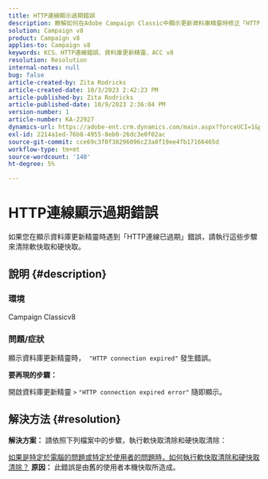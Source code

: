 ```yaml
---
title: HTTP連線顯示過期錯誤
description: 瞭解如何在Adobe Campaign Classic中顯示更新資料庫精靈時修正「HTTP連線過期錯誤」。
solution: Campaign v8
product: Campaign v8
applies-to: Campaign v8
keywords: KCS、HTTP連線錯誤、資料庫更新精靈、ACC v8
resolution: Resolution
internal-notes: null
bug: false
article-created-by: Zita Rodricks
article-created-date: 10/3/2023 2:42:23 PM
article-published-by: Zita Rodricks
article-published-date: 10/9/2023 2:36:04 PM
version-number: 1
article-number: KA-22927
dynamics-url: https://adobe-ent.crm.dynamics.com/main.aspx?forceUCI=1&pagetype=entityrecord&etn=knowledgearticle&id=f0bd8a0c-fb61-ee11-be6e-6045bd006268
exl-id: 2214a1ed-76b8-4955-8eb0-26dc3e0f02ac
source-git-commit: cce69c3f0f38296096c23a8f19ee4fb17166465d
workflow-type: tm+mt
source-wordcount: '140'
ht-degree: 5%

---
```


# HTTP連線顯示過期錯誤


如果您在顯示資料庫更新精靈時遇到「HTTP連線已過期」錯誤，請執行這些步驟來清除軟快取和硬快取。

## 說明 {#description}


### <b>環境</b>

Campaign Classicv8



### <b>問題/症狀</b>

顯示資料庫更新精靈時，  `"HTTP connection expired"` 發生錯誤。

<b>要再現的步驟：</b>

開啟資料庫更新精靈 `>`  `"HTTP connection expired error"` 隨即顯示。


## 解決方法 {#resolution}

<b>解決方案：</b>
請依照下列檔案中的步驟，執行軟快取清除和硬快取清除：

[如果是特定於電腦的問題或特定於使用者的問題時，如何執行軟快取清除和硬快取清除？](https://experienceleague.adobe.com/docs/campaign-classic/using/getting-started/starting-with-adobe-campaign/faq/faq-campaign-config.html?lang=en#perform-soft-cache-clear)
<b>原因：</b>
此錯誤是由舊的使用者本機快取所造成。

